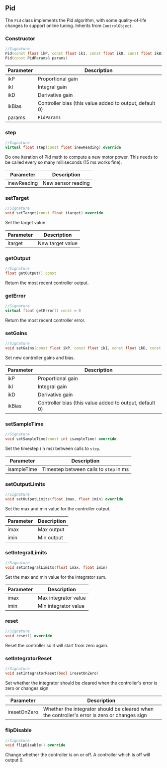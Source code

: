 ## Pid

The `Pid` class implements the Pid algorithm, with some quality-of-life changes to support online tuning. Inherits from `ControlObject`.

### Constructor

```c++
//Signature
Pid(const float ikP, const float ikI, const float ikD, const float ikBias = 0)
Pid(const PidParams& params)
```

Parameter | Description
----------|------------
ikP | Proportional gain
ikI | Integral gain
ikD | Derivative gain
ikBias | Controller bias (this value added to output, default 0)
params | `PidParams`

### step

```c++
//Signature
virtual float step(const float inewReading) override
```

Do one iteration of Pid math to compute a new motor power. This needs to be called every so many milliseconds (15 ms works fine).

Parameter | Description
----------|------------
inewReading | New sensor reading

### setTarget

```c++
//Signature
void setTarget(const float itarget) override
```

Set the target value.

Parameter | Description
----------|------------
itarget | New target value

### getOutput

```c++
//Signature
float getOutput() const
```

Return the most recent controller output.

### getError

```c++
//Signature
virtual float getError() const = 0
```

Return the most recent controller error.

### setGains

```c++
//Signature
void setGains(const float ikP, const float ikI, const float ikD, const float ikBias = 0)
```

Set new controller gains and bias.

Parameter | Description
----------|------------
ikP | Proportional gain
ikI | Integral gain
ikD | Derivative gain
ikBias | Controller bias (this value added to output, default 0)

### setSampleTime

```c++
//Signature
void setSampleTime(const int isampleTime) override
```

Set the timestep (in ms) between calls to `step`.

Parameter | Description
----------|------------
isampleTime | Timestep between calls to `step` in ms

### setOutputLimits

```c++
//Signature
void setOutputLimits(float imax, float imin) override
```

Set the max and min value for the controller output.

Parameter | Description
----------|------------
imax | Max output
imin | Min output

### setIntegralLimits

```c++
//Signature
void setIntegralLimits(float imax, float imin)
```

Set the max and min value for the integrator sum.

Parameter | Description
----------|------------
imax | Max integrator value
imin | Min integrator value

### reset

```c++
//Signature
void reset() override
```

Reset the controller so it will start from zero again.

### setIntegratorReset

```c++
//Signature
void setIntegratorReset(bool iresetOnZero)
```

Set whether the integrator should be cleared when the controller's error is zero or changes sign.


Parameter | Description
----------|------------
iresetOnZero | Whether the integrator should be cleared when the controller's error is zero or changes sign

### flipDisable

```c++
//Signature
void flipDisable() override
```

Change whether the controller is on or off. A controller which is off will output 0.
